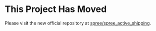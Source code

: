 This Project Has Moved
======================

Please visit the new official repository at [spree/spree_active_shipping](http://github.com/spree/spree_active_shipping).